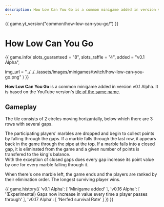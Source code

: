 ```yaml
---
description: How Low Can You Go is a common minigame added in version v0.1 Alpha. It is based on the YouTube version of the same name.
---
```


{{ game.yt_version("common/how-low-can-you-go/") }}

# How Low Can You Go

{{ game.info(
  slots_guaranteed = "8",
  slots_raffle     = "4",
  added            = "v0.1 Alpha",
  
  img_url = "../../../assets/images/minigames/twitch/how-low-can-you-go.png"
) }}

**How Low Can You Go** is a common minigame added in version v0.1 Alpha. It is based on the YouTube version's [tile of the same name](../../youtube-minigames/common/how-low-can-you-go.md).

## Gameplay

The tile consists of 2 circles moving horizantally, below which there are 3 rows with several gaps.

The participating players' marbles are dropped and begin to collect points by falling through the gaps. If a marble falls through the last row, it appears back in the game through the pipe at the top. If a marble falls into a closed gap, it is eliminated from the game and a given number of points is transfered to the king's balance.  
With the exception of closed gaps does every gap increase its point value by one for every marble falling through it.

When there's one marble left, the game ends and the players are ranked by their elimination order. The longest surviving player wins.

{{ game.history({
  'v0.1 Alpha': [
    'Minigame added'
  ],
  'v0.16 Alpha': [
    '(Experimental) Gaps now increase in value every time a player passes through'
  ],
  'v0.17 Alpha': [
    'Nerfed survival Rate'
  ]
}) }}